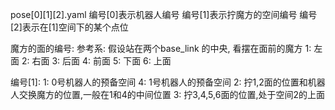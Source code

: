 pose[0][1][2].yaml
编号[0]表示机器人编号
编号[1]表示拧魔方的空间编号
编号[2]表示在[1]空间下的某个点位

魔方的面的编号:
    参考系: 假设站在两个base_link 的中央, 看摆在面前的魔方
    1: 左面
    2: 右面
    3: 后面
    4: 前面
    5: 下面
    6: 上面

编号[1]:
    1: 0号机器人的预备空间
    4: 1号机器人的预备空间
    2: 拧1,2面的位置和机器人交换魔方的位置,一般在1和4的中间位置
    3: 拧3,4,5,6面的位置,处于空间2的上面